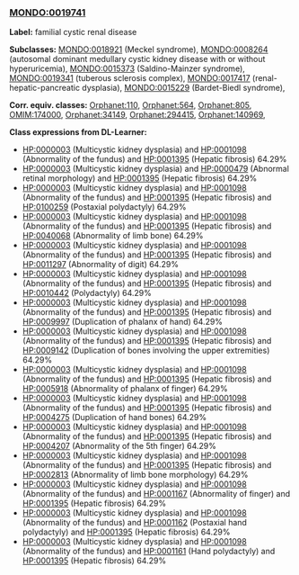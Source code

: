 
### [MONDO:0019741](http://purl.obolibrary.org/obo/MONDO_0019741)
**Label:** familial cystic renal disease

**Subclasses:** [MONDO:0018921](http://purl.obolibrary.org/obo/MONDO_0018921) (Meckel syndrome), [MONDO:0008264](http://purl.obolibrary.org/obo/MONDO_0008264) (autosomal dominant medullary cystic kidney disease with or without hyperuricemia), [MONDO:0015373](http://purl.obolibrary.org/obo/MONDO_0015373) (Saldino-Mainzer syndrome), [MONDO:0019341](http://purl.obolibrary.org/obo/MONDO_0019341) (tuberous sclerosis complex), [MONDO:0017417](http://purl.obolibrary.org/obo/MONDO_0017417) (renal-hepatic-pancreatic dysplasia), [MONDO:0015229](http://purl.obolibrary.org/obo/MONDO_0015229) (Bardet-Biedl syndrome), 

**Corr. equiv. classes:** [Orphanet:110](http://www.orpha.net/ORDO/Orphanet_110), [Orphanet:564](http://www.orpha.net/ORDO/Orphanet_564), [Orphanet:805](http://www.orpha.net/ORDO/Orphanet_805), [OMIM:174000](http://purl.obolibrary.org/obo/OMIM_174000), [Orphanet:34149](http://www.orpha.net/ORDO/Orphanet_34149), [Orphanet:294415](http://www.orpha.net/ORDO/Orphanet_294415), [Orphanet:140969](http://www.orpha.net/ORDO/Orphanet_140969), 

**Class expressions from DL-Learner:**

- [HP:0000003](http://purl.obolibrary.org/obo/HP_0000003) (Multicystic kidney dysplasia) and [HP:0001098](http://purl.obolibrary.org/obo/HP_0001098) (Abnormality of the fundus) and [HP:0001395](http://purl.obolibrary.org/obo/HP_0001395) (Hepatic fibrosis) 64.29%
- [HP:0000003](http://purl.obolibrary.org/obo/HP_0000003) (Multicystic kidney dysplasia) and [HP:0000479](http://purl.obolibrary.org/obo/HP_0000479) (Abnormal retinal morphology) and [HP:0001395](http://purl.obolibrary.org/obo/HP_0001395) (Hepatic fibrosis) 64.29%
- [HP:0000003](http://purl.obolibrary.org/obo/HP_0000003) (Multicystic kidney dysplasia) and [HP:0001098](http://purl.obolibrary.org/obo/HP_0001098) (Abnormality of the fundus) and [HP:0001395](http://purl.obolibrary.org/obo/HP_0001395) (Hepatic fibrosis) and [HP:0100259](http://purl.obolibrary.org/obo/HP_0100259) (Postaxial polydactyly) 64.29%
- [HP:0000003](http://purl.obolibrary.org/obo/HP_0000003) (Multicystic kidney dysplasia) and [HP:0001098](http://purl.obolibrary.org/obo/HP_0001098) (Abnormality of the fundus) and [HP:0001395](http://purl.obolibrary.org/obo/HP_0001395) (Hepatic fibrosis) and [HP:0040068](http://purl.obolibrary.org/obo/HP_0040068) (Abnormality of limb bone) 64.29%
- [HP:0000003](http://purl.obolibrary.org/obo/HP_0000003) (Multicystic kidney dysplasia) and [HP:0001098](http://purl.obolibrary.org/obo/HP_0001098) (Abnormality of the fundus) and [HP:0001395](http://purl.obolibrary.org/obo/HP_0001395) (Hepatic fibrosis) and [HP:0011297](http://purl.obolibrary.org/obo/HP_0011297) (Abnormality of digit) 64.29%
- [HP:0000003](http://purl.obolibrary.org/obo/HP_0000003) (Multicystic kidney dysplasia) and [HP:0001098](http://purl.obolibrary.org/obo/HP_0001098) (Abnormality of the fundus) and [HP:0001395](http://purl.obolibrary.org/obo/HP_0001395) (Hepatic fibrosis) and [HP:0010442](http://purl.obolibrary.org/obo/HP_0010442) (Polydactyly) 64.29%
- [HP:0000003](http://purl.obolibrary.org/obo/HP_0000003) (Multicystic kidney dysplasia) and [HP:0001098](http://purl.obolibrary.org/obo/HP_0001098) (Abnormality of the fundus) and [HP:0001395](http://purl.obolibrary.org/obo/HP_0001395) (Hepatic fibrosis) and [HP:0009997](http://purl.obolibrary.org/obo/HP_0009997) (Duplication of phalanx of hand) 64.29%
- [HP:0000003](http://purl.obolibrary.org/obo/HP_0000003) (Multicystic kidney dysplasia) and [HP:0001098](http://purl.obolibrary.org/obo/HP_0001098) (Abnormality of the fundus) and [HP:0001395](http://purl.obolibrary.org/obo/HP_0001395) (Hepatic fibrosis) and [HP:0009142](http://purl.obolibrary.org/obo/HP_0009142) (Duplication of bones involving the upper extremities) 64.29%
- [HP:0000003](http://purl.obolibrary.org/obo/HP_0000003) (Multicystic kidney dysplasia) and [HP:0001098](http://purl.obolibrary.org/obo/HP_0001098) (Abnormality of the fundus) and [HP:0001395](http://purl.obolibrary.org/obo/HP_0001395) (Hepatic fibrosis) and [HP:0005918](http://purl.obolibrary.org/obo/HP_0005918) (Abnormality of phalanx of finger) 64.29%
- [HP:0000003](http://purl.obolibrary.org/obo/HP_0000003) (Multicystic kidney dysplasia) and [HP:0001098](http://purl.obolibrary.org/obo/HP_0001098) (Abnormality of the fundus) and [HP:0001395](http://purl.obolibrary.org/obo/HP_0001395) (Hepatic fibrosis) and [HP:0004275](http://purl.obolibrary.org/obo/HP_0004275) (Duplication of hand bones) 64.29%
- [HP:0000003](http://purl.obolibrary.org/obo/HP_0000003) (Multicystic kidney dysplasia) and [HP:0001098](http://purl.obolibrary.org/obo/HP_0001098) (Abnormality of the fundus) and [HP:0001395](http://purl.obolibrary.org/obo/HP_0001395) (Hepatic fibrosis) and [HP:0004207](http://purl.obolibrary.org/obo/HP_0004207) (Abnormality of the 5th finger) 64.29%
- [HP:0000003](http://purl.obolibrary.org/obo/HP_0000003) (Multicystic kidney dysplasia) and [HP:0001098](http://purl.obolibrary.org/obo/HP_0001098) (Abnormality of the fundus) and [HP:0001395](http://purl.obolibrary.org/obo/HP_0001395) (Hepatic fibrosis) and [HP:0002813](http://purl.obolibrary.org/obo/HP_0002813) (Abnormality of limb bone morphology) 64.29%
- [HP:0000003](http://purl.obolibrary.org/obo/HP_0000003) (Multicystic kidney dysplasia) and [HP:0001098](http://purl.obolibrary.org/obo/HP_0001098) (Abnormality of the fundus) and [HP:0001167](http://purl.obolibrary.org/obo/HP_0001167) (Abnormality of finger) and [HP:0001395](http://purl.obolibrary.org/obo/HP_0001395) (Hepatic fibrosis) 64.29%
- [HP:0000003](http://purl.obolibrary.org/obo/HP_0000003) (Multicystic kidney dysplasia) and [HP:0001098](http://purl.obolibrary.org/obo/HP_0001098) (Abnormality of the fundus) and [HP:0001162](http://purl.obolibrary.org/obo/HP_0001162) (Postaxial hand polydactyly) and [HP:0001395](http://purl.obolibrary.org/obo/HP_0001395) (Hepatic fibrosis) 64.29%
- [HP:0000003](http://purl.obolibrary.org/obo/HP_0000003) (Multicystic kidney dysplasia) and [HP:0001098](http://purl.obolibrary.org/obo/HP_0001098) (Abnormality of the fundus) and [HP:0001161](http://purl.obolibrary.org/obo/HP_0001161) (Hand polydactyly) and [HP:0001395](http://purl.obolibrary.org/obo/HP_0001395) (Hepatic fibrosis) 64.29%


